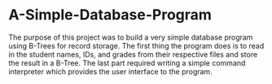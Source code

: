 # A-Simple-Database-Program
The purpose of this project was to build a very simple database program using B-Trees for record storage. The first thing the program does is to read in the student names, IDs, and grades from their respective files and store the result in a B-Tree. The last part required writing a simple command interpreter which provides the user interface to the program.
